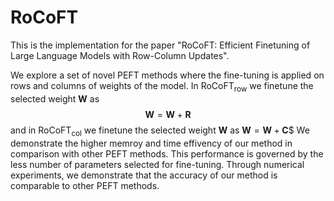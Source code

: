 # RoCoFT

This is the implementation for the paper "RoCoFT: Efficient Finetuning of Large Language Models with Row-Column Updates".

We explore a set of novel PEFT methods where the fine-tuning is applied on rows and columns of weights of the model.
In RoCoFT$_\text{row}$ we finetune the selected weight $\mathbf{W}$ as $$\mathbf{W}=\mathbf{W}+\mathbf{R}$$ and in RoCoFT$_\text{col}$ we finetune the selected weight $\mathbf{W}$ as $\mathbf{W}=\mathbf{W}+\mathbf{C}$$ 
We  demonstrate  the higher  memroy and time effivency of our method  in comparison with other PEFT methods.
This performance is governed by the less number of parameters selected for  fine-tuning.
Through numerical experiments, we demonstrate that the accuracy of  our method is comparable to other PEFT methods.
